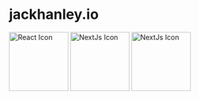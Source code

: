 # jackhanley.io

<img src="https://upload.wikimedia.org/wikipedia/commons/thumb/a/a7/React-icon.svg/320px-React-icon.svg.png" width="120" alt="React Icon">
<img src="https://camo.githubusercontent.com/55ddd36a30f28a10ed8f518c7e73005d991584f8/687474703a2f2f7265732e636c6f7564696e6172792e636f6d2f756e69636f646576656c6f7065722f696d6167652f75706c6f61642f76313532343737363736342f6e6578742d6a736c6f676f2e737667" width="120" alt="NextJs Icon">
<img src="https://versions.bulma.io/0.7.0/images/bulma-logo.png" width="120" alt="NextJs Icon">
